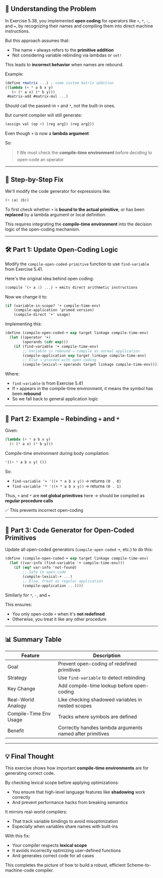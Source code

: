 ## 🧠 Understanding the Problem

In Exercise 5.38, you implemented **open coding** for operators like `+`, `*`, `-`, and `=`, by recognizing their names and compiling them into direct machine instructions.

But this approach assumes that:
- The name `+` always refers to the **primitive addition**
- Not considering variable rebinding via lambdas or `set!`

This leads to **incorrect behavior** when names are rebound.

Example:

```scheme
(define +matrix ...) ; some custom matrix addition
((lambda (+ * a b x y)
   (+ (* a x) (* b y)))
 #matrix-add #matrix-mul ...)
```

Should call the passed-in `+` and `*`, not the built-in ones.

But current compiler will still generate:

```scheme
(assign val (op +) (reg arg1) (reg arg2))
```

Even though `+` is now a **lambda argument**

So:
> ❗ We must check the **compile-time environment** before deciding to open-code an operator

---

## 🔁 Step-by-Step Fix

We'll modify the code generator for expressions like:

```scheme
(+ ⟨a⟩ ⟨b⟩)
```

To first check whether `+` is **bound to the actual primitive**, or has been **replaced** by a lambda argument or local definition.

This requires integrating the **compile-time environment** into the decision logic of the open-coding mechanism.

---

## 🛠️ Part 1: Update Open-Coding Logic

Modify the `compile-open-coded-primitive` function to use `find-variable` from Exercise 5.41.

Here's the original idea behind open coding:

```scheme
(compile '(+ a 1) ...) → emits direct arithmetic instructions
```

Now we change it to:

```scheme
(if (variable-in-scope? '+ compile-time-env)
    (compile-application 'primed version)
    (compile-direct '+' usage)
```

Implementing this:

```scheme
(define (compile-open-coded-+ exp target linkage compile-time-env)
  (let ((operator '+)
        (operands (cdr exp)))
    (if (find-variable '+ compile-time-env)
        ;; Variable is rebound → compile as normal application
        (compile-application exp target linkage compile-time-env)
        ;; Else → proceed with open coding
        (compile-lexical-+ operands target linkage compile-time-env))))
```

Where:
- `find-variable` is from Exercise 5.41
- If `+` appears in the compile-time environment, it means the symbol has been **rebound**
- So we fall back to general application logic

---

## 📌 Part 2: Example – Rebinding `+` and `*`

Given:

```scheme
(lambda (+ * a b x y)
  (+ (* a x) (* b y)))
```

Compile-time environment during body compilation:

```scheme
'((+ * a b x y) ())
```

So:
- `find-variable '+ '((+ * a b x y))` → returns `(0 . 0)`
- `find-variable '* '((+ * a b x y))` → returns `(0 . 1)`

Thus, `+` and `*` are **not global primitives** here → should be compiled as **regular procedure calls**

✅ This prevents incorrect open-coding

---

## 🎯 Part 3: Code Generator for Open-Coded Primitives

Update all open-coded generators (`compile-open-coded-+`, etc.) to do this:

```scheme
(define (compile-open-coded-+ exp target linkage compile-time-env)
  (let ((var-info (find-variable '+ compile-time-env)))
    (if (eq? var-info 'not-found)
        ;; Safe to open-code
        (compile-lexical-+ ...)
        ;; Else, treat as regular application
        (compile-application ...))))
```

Similarly for `*`, `-`, and `=`

This ensures:
- You only open-code `+` when it's **not redefined**
- Otherwise, you treat it like any other procedure

---

## 📊 Summary Table

| Feature | Description |
|--------|-------------|
| Goal | Prevent open-coding of redefined primitives |
| Strategy | Use `find-variable` to detect rebinding |
| Key Change | Add compile-time lookup before open-coding |
| Real-World Analogy | Like checking shadowed variables in nested scopes |
| Compile-Time Env Usage | Tracks where symbols are defined |
| Benefit | Correctly handles lambda arguments named after primitives |

---

## 💡 Final Thought

This exercise shows how important **compile-time environments** are for generating correct code.

By checking lexical scope before applying optimizations:
- You ensure that high-level language features like **shadowing** work correctly
- And prevent performance hacks from breaking semantics

It mirrors real-world compilers:
- That track variable bindings to avoid misoptimization
- Especially when variables share names with built-ins

With this fix:
- Your compiler respects **lexical scope**
- It avoids incorrectly optimizing user-defined functions
- And generates correct code for all cases

This completes the picture of how to build a robust, efficient Scheme-to-machine-code compiler.
